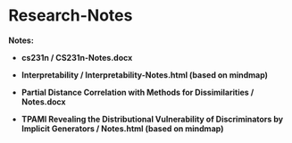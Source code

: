 # Research-Notes
**Notes:** 

* **cs231n / CS231n-Notes.docx**
* **Interpretability / Interpretability-Notes.html (based on mindmap)**

* **Partial Distance Correlation with Methods for Dissimilarities / Notes.docx**
* **TPAMI Revealing the Distributional Vulnerability of Discriminators by Implicit Generators / Notes.html (based on mindmap)**
